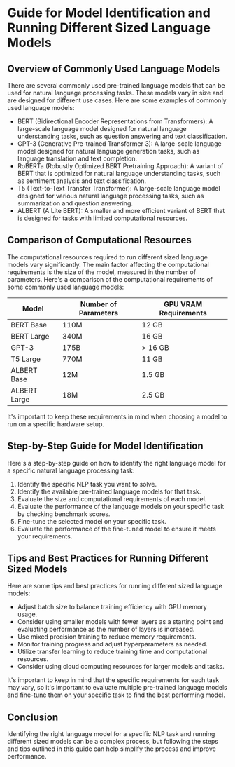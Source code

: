 ##
# **Guide for Model Identification and Running Different Sized Language Models**

## **Overview of Commonly Used Language Models**

There are several commonly used pre-trained language models that can be used for natural language processing tasks. These models vary in size and are designed for different use cases. Here are some examples of commonly used language models:

- BERT (Bidirectional Encoder Representations from Transformers): A large-scale language model designed for natural language understanding tasks, such as question answering and text classification.
- GPT-3 (Generative Pre-trained Transformer 3): A large-scale language model designed for natural language generation tasks, such as language translation and text completion.
- RoBERTa (Robustly Optimized BERT Pretraining Approach): A variant of BERT that is optimized for natural language understanding tasks, such as sentiment analysis and text classification.
- T5 (Text-to-Text Transfer Transformer): A large-scale language model designed for various natural language processing tasks, such as summarization and question answering.
- ALBERT (A Lite BERT): A smaller and more efficient variant of BERT that is designed for tasks with limited computational resources.

## **Comparison of Computational Resources**

The computational resources required to run different sized language models vary significantly. The main factor affecting the computational requirements is the size of the model, measured in the number of parameters. Here's a comparison of the computational requirements of some commonly used language models:

| **Model** | **Number of Parameters** | **GPU VRAM Requirements** |
| --- | --- | --- |
| BERT Base | 110M | 12 GB |
| BERT Large | 340M | 16 GB |
| GPT-3 | 175B | \> 16 GB |
| T5 Large | 770M | 11 GB |
| ALBERT Base | 12M | 1.5 GB |
| ALBERT Large | 18M | 2.5 GB |

It's important to keep these requirements in mind when choosing a model to run on a specific hardware setup.

## **Step-by-Step Guide for Model Identification**

Here's a step-by-step guide on how to identify the right language model for a specific natural language processing task:

1. Identify the specific NLP task you want to solve.
2. Identify the available pre-trained language models for that task.
3. Evaluate the size and computational requirements of each model.
4. Evaluate the performance of the language models on your specific task by checking benchmark scores.
5. Fine-tune the selected model on your specific task.
6. Evaluate the performance of the fine-tuned model to ensure it meets your requirements.

## **Tips and Best Practices for Running Different Sized Models**

Here are some tips and best practices for running different sized language models:

- Adjust batch size to balance training efficiency with GPU memory usage.
- Consider using smaller models with fewer layers as a starting point and evaluating performance as the number of layers is increased.
- Use mixed precision training to reduce memory requirements.
- Monitor training progress and adjust hyperparameters as needed.
- Utilize transfer learning to reduce training time and computational resources.
- Consider using cloud computing resources for larger models and tasks.

It's important to keep in mind that the specific requirements for each task may vary, so it's important to evaluate multiple pre-trained language models and fine-tune them on your specific task to find the best performing model.

## **Conclusion**

Identifying the right language model for a specific NLP task and running different sized models can be a complex process, but following the steps and tips outlined in this guide can help simplify the process and improve performance.

